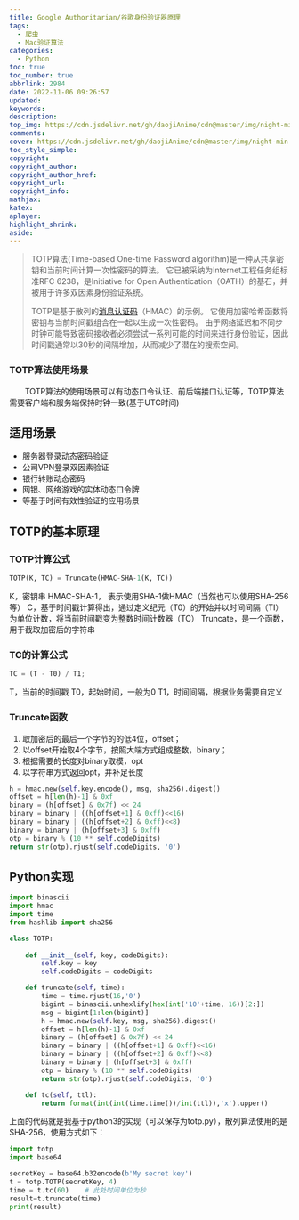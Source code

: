```yaml
---
title: Google Authoritarian/谷歌身份验证器原理
tags:
  - 爬虫
  - Mac验证算法
categories:
  - Python
toc: true
toc_number: true
abbrlink: 2984
date: 2022-11-06 09:26:57
updated:
keywords:
description:
top_img: https://cdn.jsdelivr.net/gh/daojiAnime/cdn@master/img/night-min.jpg
comments:
cover: https://cdn.jsdelivr.net/gh/daojiAnime/cdn@master/img/night-min.jpg
toc_style_simple:
copyright:
copyright_author:
copyright_author_href:
copyright_url:
copyright_info:
mathjax:
katex:
aplayer:
highlight_shrink:
aside:
---
```


> TOTP算法(Time-based One-time Password algorithm)是一种从共享密钥和当前时间计算一次性密码的算法。 它已被采纳为Internet工程任务组标准RFC 6238，是Initiative for Open Authentication（OATH）的基石，并被用于许多双因素身份验证系统。
>
> TOTP是基于散列的[消息认证码](https://baike.baidu.com/item/消息认证码/1354818?fromModule=lemma_inlink)（HMAC）的示例。 它使用加密哈希函数将密钥与当前时间戳组合在一起以生成一次性密码。 由于网络延迟和不同步时钟可能导致密码接收者必须尝试一系列可能的时间来进行身份验证，因此时间戳通常以30秒的间隔增加，从而减少了潜在的搜索空间。

### TOTP算法使用场景

&emsp;&emsp;TOTP算法的使用场景可以有动态口令认证、前后端接口认证等，TOTP算法需要客户端和服务端保持时钟一致(基于UTC时间)

## 适用场景

- 服务器登录动态密码验证
- 公司VPN登录双因素验证
- 银行转账动态密码
- 网银、网络游戏的实体动态口令牌
- 等基于时间有效性验证的应用场景

## TOTP的基本原理

### TOTP计算公式

```python
TOTP(K, TC) = Truncate(HMAC-SHA-1(K, TC))
```

K，密钥串 HMAC-SHA-1， 表示使用SHA-1做HMAC（当然也可以使用SHA-256等） C，基于时间戳计算得出，通过定义纪元（T0）的开始并以时间间隔（TI）为单位计数，将当前时间戳变为整数时间计数器（TC） Truncate，是一个函数，用于截取加密后的字符串

### TC的计算公式

```python
TC = (T - T0) / T1;
```

T，当前的时间戳 T0，起始时间，一般为0 T1，时间间隔，根据业务需要自定义

### Truncate函数

1. 取加密后的最后一个字节的的低4位，offset；
2. 以offset开始取4个字节，按照大端方式组成整数，binary；
3. 根据需要的长度对binary取模，opt
4. 以字符串方式返回opt，并补足长度

```python
h = hmac.new(self.key.encode(), msg, sha256).digest()
offset = h[len(h)-1] & 0xf
binary = (h[offset] & 0x7f) << 24
binary = binary | ((h[offset+1] & 0xff)<<16)
binary = binary | ((h[offset+2] & 0xff)<<8)
binary = binary | (h[offset+3] & 0xff)
otp = binary % (10 ** self.codeDigits)
return str(otp).rjust(self.codeDigits, '0')
```

## Python实现

```python
import binascii
import hmac
import time
from hashlib import sha256

class TOTP:
    
    def __init__(self, key, codeDigits):
        self.key = key
        self.codeDigits = codeDigits

    def truncate(self, time):
        time = time.rjust(16,'0')
        bigint = binascii.unhexlify(hex(int('10'+time, 16))[2:])
        msg = bigint[1:len(bigint)]
        h = hmac.new(self.key, msg, sha256).digest()
        offset = h[len(h)-1] & 0xf
        binary = (h[offset] & 0x7f) << 24
        binary = binary | ((h[offset+1] & 0xff)<<16)
        binary = binary | ((h[offset+2] & 0xff)<<8)
        binary = binary | (h[offset+3] & 0xff)
        otp = binary % (10 ** self.codeDigits)
        return str(otp).rjust(self.codeDigits, '0')

    def tc(self, ttl):
        return format(int(int(time.time())/int(ttl)),'x').upper()
```

上面的代码就是我基于python3的实现（可以保存为totp.py），散列算法使用的是SHA-256，使用方式如下：

```python
import totp
import base64

secretKey = base64.b32encode(b'My secret key')
t = totp.TOTP(secretKey, 4)
time = t.tc(60)    # 此处时间单位为秒
result=t.truncate(time)
print(result)
```
